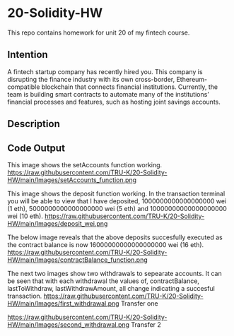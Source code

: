 # 20-Solidity-HW
This repo contains homework for unit 20 of my fintech course.

## Intention
A fintech startup company has recently hired you. This company is disrupting the finance industry with its own cross-border, Ethereum-compatible blockchain that connects financial institutions. Currently, the team is building smart contracts to automate many of the institutions’ financial processes and features, such as hosting joint savings accounts.

## Description


## Code Output
This image shows the setAccounts function working.
https://raw.githubusercontent.com/TRU-K/20-Solidity-HW/main/Images/setAccounts_function.png

This image shows the deposit function working. In the transaction terminal you will be able to view that I have deposited, 1000000000000000000 wei (1 eth), 5000000000000000000 wei (5 eth) and 10000000000000000000 wei (10 eth).
https://raw.githubusercontent.com/TRU-K/20-Solidity-HW/main/Images/deposit_wei.png

The below image reveals that the above deposits succesfully executed as the contract balance is now 16000000000000000000 wei (16 eth).
https://raw.githubusercontent.com/TRU-K/20-Solidity-HW/main/Images/contractBalance_function.png

The next two images show two withdrawals to sepearate accounts. It can be seen that with each withdrawal the values of, contractBalance, lastToWithdraw, lastWithdrawAmount, all change indicating a succesful transaction.
https://raw.githubusercontent.com/TRU-K/20-Solidity-HW/main/Images/first_withdrawal.png
Transfer one

https://raw.githubusercontent.com/TRU-K/20-Solidity-HW/main/Images/second_withdrawal.png
Transfer 2

